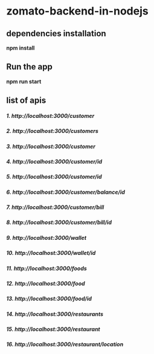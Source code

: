 # zomato-backend-in-nodejs

 ## dependencies installation


 **npm install**


 ## Run the app
 
 
 **npm run start**
 
 
 ## list of apis
 
 
 ##### 1. http://localhost:3000/customer
 
 ##### 2. http://localhost:3000/customers
 
 ##### 3. http://localhost:3000/customer

 ##### 4. http://localhost:3000/customer/id

 ##### 5. http://localhost:3000/customer/id


 ##### 6. http://localhost:3000/customer/balance/id

 ##### 7. http://localhost:3000/customer/bill


 ##### 8. http://localhost:3000/customer/bill/id


 ##### 9. http://localhost:3000/wallet


 ##### 10. http://localhost:3000/wallet/id


 ##### 11. http://localhost:3000/foods


 ##### 12. http://localhost:3000/food

 ##### 13. http://localhost:3000/food/id



 ##### 14. http://localhost:3000/restaurants


 ##### 15. http://localhost:3000/restaurant


 ##### 16. http://localhost:3000/restaurant/location